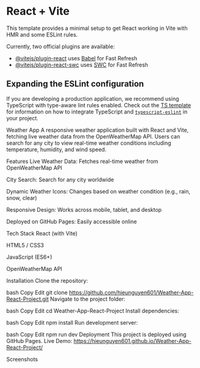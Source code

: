 # React + Vite

This template provides a minimal setup to get React working in Vite with HMR and some ESLint rules.

Currently, two official plugins are available:

- [@vitejs/plugin-react](https://github.com/vitejs/vite-plugin-react/blob/main/packages/plugin-react) uses [Babel](https://babeljs.io/) for Fast Refresh
- [@vitejs/plugin-react-swc](https://github.com/vitejs/vite-plugin-react/blob/main/packages/plugin-react-swc) uses [SWC](https://swc.rs/) for Fast Refresh

## Expanding the ESLint configuration

If you are developing a production application, we recommend using TypeScript with type-aware lint rules enabled. Check out the [TS template](https://github.com/vitejs/vite/tree/main/packages/create-vite/template-react-ts) for information on how to integrate TypeScript and [`typescript-eslint`](https://typescript-eslint.io) in your project.

Weather App
A responsive weather application built with React and Vite, fetching live weather data from the OpenWeatherMap API. Users can search for any city to view real-time weather conditions including temperature, humidity, and wind speed.

Features
Live Weather Data: Fetches real-time weather from OpenWeatherMap API

City Search: Search for any city worldwide

Dynamic Weather Icons: Changes based on weather condition (e.g., rain, snow, clear)

Responsive Design: Works across mobile, tablet, and desktop

Deployed on GitHub Pages: Easily accessible online

Tech Stack
React (with Vite)

HTML5 / CSS3

JavaScript (ES6+)

OpenWeatherMap API

Installation
Clone the repository:

bash
Copy
Edit
git clone https://github.com/hieunguyen601/Weather-App-React-Project.git
Navigate to the project folder:

bash
Copy
Edit
cd Weather-App-React-Project
Install dependencies:

bash
Copy
Edit
npm install
Run development server:

bash
Copy
Edit
npm run dev
Deployment
This project is deployed using GitHub Pages.
Live Demo: https://hieunguyen601.github.io/Weather-App-React-Project/

Screenshots
